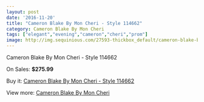 ```yaml
---
layout: post
date: '2016-11-20'
title: "Cameron Blake By Mon Cheri - Style 114662"
category: Cameron Blake By Mon Cheri
tags: ["elegant","evening","cameron","cheri","prom"]
image: http://img.sequinious.com/27593-thickbox_default/cameron-blake-by-mon-cheri-style-114662.jpg
---
```

Cameron Blake By Mon Cheri - Style 114662

On Sales: **$275.99**
<a href="https://www.sequinious.com/cameron-blake-by-mon-cheri/6730-cameron-blake-by-mon-cheri-style-114662.html"><amp-img layout="responsive" width="600" height="600" src="//img.sequinious.com/27593-thickbox_default/cameron-blake-by-mon-cheri-style-114662.jpg" alt="Cameron Blake By Mon Cheri - Style 114662 0" /></a>

Buy it: [Cameron Blake By Mon Cheri - Style 114662](https://www.sequinious.com/cameron-blake-by-mon-cheri/6730-cameron-blake-by-mon-cheri-style-114662.html "Cameron Blake By Mon Cheri - Style 114662")

View more: [Cameron Blake By Mon Cheri](https://www.sequinious.com/56-cameron-blake-by-mon-cheri "Cameron Blake By Mon Cheri")